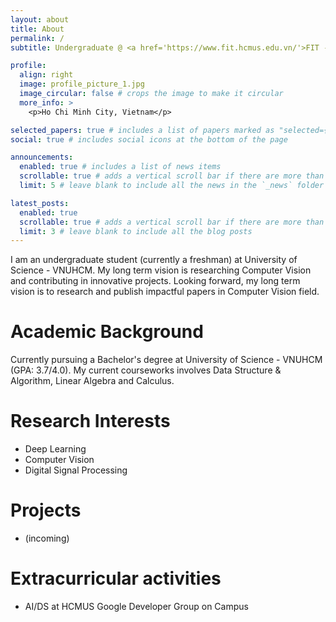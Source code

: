 ```yaml
---
layout: about
title: About
permalink: /
subtitle: Undergraduate @ <a href='https://www.fit.hcmus.edu.vn/'>FIT - HCMUS</a>

profile:
  align: right
  image: profile_picture_1.jpg
  image_circular: false # crops the image to make it circular
  more_info: >
    <p>Ho Chi Minh City, Vietnam</p>

selected_papers: true # includes a list of papers marked as "selected={true}"
social: true # includes social icons at the bottom of the page

announcements:
  enabled: true # includes a list of news items
  scrollable: true # adds a vertical scroll bar if there are more than 3 news items
  limit: 5 # leave blank to include all the news in the `_news` folder

latest_posts:
  enabled: true
  scrollable: true # adds a vertical scroll bar if there are more than 3 new posts items
  limit: 3 # leave blank to include all the blog posts
---
```


I am an undergraduate student (currently a freshman) at University of Science - VNUHCM. 
My long term vision is researching Computer Vision and contributing in innovative projects. 
Looking forward, my long term vision is to research and publish impactful papers in Computer Vision field.

# Academic Background

Currently pursuing a Bachelor's degree at University of Science - VNUHCM (GPA: 3.7/4.0).
My current courseworks involves Data Structure & Algorithm, Linear Algebra and Calculus.

# Research Interests

- Deep Learning
- Computer Vision
- Digital Signal Processing

# Projects

- (incoming)

# Extracurricular activities

- AI/DS at HCMUS Google Developer Group on Campus

